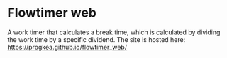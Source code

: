 # Flowtimer web
A work timer that calculates a break time, which is calculated by
dividing the work time by a specific dividend.
The site is hosted here: https://progkea.github.io/flowtimer_web/
